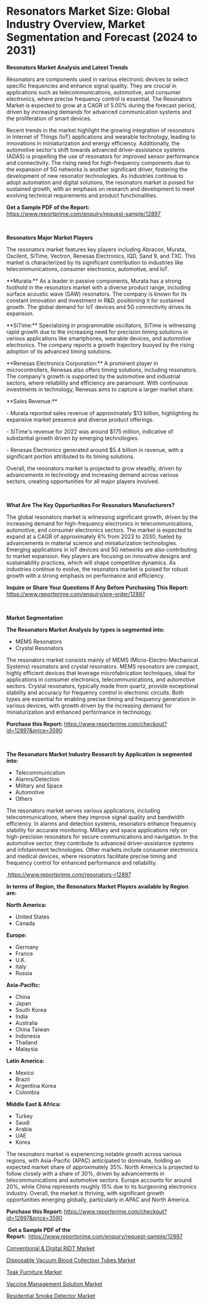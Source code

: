 <p><h1>Resonators Market Size: Global Industry Overview, Market Segmentation and Forecast (2024 to 2031)</h1></p><p><strong>Resonators Market Analysis and Latest Trends</strong></p>
<p><p>Resonators are components used in various electronic devices to select specific frequencies and enhance signal quality. They are crucial in applications such as telecommunications, automotive, and consumer electronics, where precise frequency control is essential. The Resonators Market is expected to grow at a CAGR of 5.00% during the forecast period, driven by increasing demands for advanced communication systems and the proliferation of smart devices.</p><p>Recent trends in the market highlight the growing integration of resonators in Internet of Things (IoT) applications and wearable technology, leading to innovations in miniaturization and energy efficiency. Additionally, the automotive sector's shift towards advanced driver-assistance systems (ADAS) is propelling the use of resonators for improved sensor performance and connectivity. The rising need for high-frequency components due to the expansion of 5G networks is another significant driver, fostering the development of new resonator technologies. As industries continue to adopt automation and digital solutions, the resonators market is poised for sustained growth, with an emphasis on research and development to meet evolving technical requirements and product functionalities.</p></p>
<p><strong>Get a Sample PDF of the Report:&nbsp;</strong> <a href="https://www.reportprime.com/enquiry/request-sample/12897">https://www.reportprime.com/enquiry/request-sample/12897</a></p>
<p>&nbsp;</p>
<p><strong>Resonators Major Market Players</strong></p>
<p><p>The resonators market features key players including Abracon, Murata, Oscilent, SiTime, Vectron, Renesas Electronics, IQD, Sand 9, and TXC. This market is characterized by its significant contribution to industries like telecommunications, consumer electronics, automotive, and IoT.</p><p>**Murata:** As a leader in passive components, Murata has a strong foothold in the resonators market with a diverse product range, including surface acoustic wave (SAW) resonators. The company is known for its constant innovation and investment in R&D, positioning it for sustained growth. The global demand for IoT devices and 5G connectivity drives its expansion.</p><p>**SiTime:** Specializing in programmable oscillators, SiTime is witnessing rapid growth due to the increasing need for precision timing solutions in various applications like smartphones, wearable devices, and automotive electronics. The company reports a growth trajectory buoyed by the rising adoption of its advanced timing solutions.</p><p>**Renesas Electronics Corporation:** A prominent player in microcontrollers, Renesas also offers timing solutions, including resonators. The company's growth is supported by the automotive and industrial sectors, where reliability and efficiency are paramount. With continuous investments in technology, Renesas aims to capture a larger market share.</p><p>**Sales Revenue:** </p><p>- Murata reported sales revenue of approximately $13 billion, highlighting its expansive market presence and diverse product offerings.</p><p>- SiTime's revenue for 2022 was around $175 million, indicative of substantial growth driven by emerging technologies.</p><p>- Renesas Electronics generated around $5.4 billion in revenue, with a significant portion attributed to its timing solutions.</p><p>Overall, the resonators market is projected to grow steadily, driven by advancements in technology and increasing demand across various sectors, creating opportunities for all major players involved.</p></p>
<p>&nbsp;</p>
<p><strong>What Are The Key Opportunities For Resonators Manufacturers?</strong></p>
<p><p>The global resonators market is witnessing significant growth, driven by the increasing demand for high-frequency electronics in telecommunications, automotive, and consumer electronics sectors. The market is expected to expand at a CAGR of approximately 6% from 2023 to 2030, fueled by advancements in material science and miniaturization technologies. Emerging applications in IoT devices and 5G networks are also contributing to market expansion. Key players are focusing on innovative designs and sustainability practices, which will shape competitive dynamics. As industries continue to evolve, the resonators market is poised for robust growth with a strong emphasis on performance and efficiency.</p></p>
<p><strong>Inquire or Share Your Questions If Any Before Purchasing This Report:</strong> <a href="https://www.reportprime.com/enquiry/pre-order/12897">https://www.reportprime.com/enquiry/pre-order/12897</a></p>
<p>&nbsp;</p>
<p><strong>Market Segmentation</strong></p>
<p><strong>The Resonators Market Analysis by types is segmented into:</strong></p>
<p><ul><li>MEMS Resonators</li><li>Crystal Resonators</li></ul></p>
<p><p>The resonators market consists mainly of MEMS (Micro-Electro-Mechanical Systems) resonators and crystal resonators. MEMS resonators are compact, highly efficient devices that leverage microfabrication techniques, ideal for applications in consumer electronics, telecommunications, and automotive sectors. Crystal resonators, typically made from quartz, provide exceptional stability and accuracy for frequency control in electronic circuits. Both types are essential for enabling precise timing and frequency generation in various devices, with growth driven by the increasing demand for miniaturization and enhanced performance in technology.</p></p>
<p><strong>Purchase this Report:&nbsp;</strong><a href="https://www.reportprime.com/checkout?id=12897&price=3590">https://www.reportprime.com/checkout?id=12897&price=3590</a></p>
<p>&nbsp;</p>
<p><strong>The Resonators Market Industry Research by Application is segmented into:</strong></p>
<p><ul><li>Telecommunication</li><li>Alarms/Detection</li><li>Military and Space</li><li>Automotive</li><li>Others</li></ul></p>
<p><p>The resonators market serves various applications, including telecommunications, where they improve signal quality and bandwidth efficiency. In alarms and detection systems, resonators enhance frequency stability for accurate monitoring. Military and space applications rely on high-precision resonators for secure communications and navigation. In the automotive sector, they contribute to advanced driver-assistance systems and infotainment technologies. Other markets include consumer electronics and medical devices, where resonators facilitate precise timing and frequency control for enhanced performance and reliability.</p></p>
<p><a href="https://www.reportprime.com/resonators-r12897">&nbsp;https://www.reportprime.com/resonators-r12897</a></p>
<p><strong>In terms of Region, the Resonators Market Players available by Region are:</strong></p>
<p>
    <p> <strong> North America: </strong>
        <ul>
            <li>United States</li>
            <li>Canada</li>
        </ul>
        </p> 
    <p> <strong> Europe: </strong>
        <ul>
            <li>Germany</li>
            <li>France</li>
            <li>U.K.</li>
            <li>Italy</li>
            <li>Russia</li>
        </ul>
        </p> 
    <p> <strong> Asia-Pacific: </strong>
        <ul>
            <li>China</li>
            <li>Japan</li>
            <li>South Korea</li>
            <li>India</li>
            <li>Australia</li>
            <li>China Taiwan</li>
            <li>Indonesia</li>
            <li>Thailand</li>
            <li>Malaysia</li>
        </ul>
        </p> 
    <p> <strong> Latin America: </strong>
        <ul>
            <li>Mexico</li>
            <li>Brazil</li>
            <li>Argentina Korea</li>
            <li>Colombia</li>
        </ul>
        </p> 
    <p> <strong> Middle East & Africa: </strong>
        <ul>
            <li>Turkey</li>
            <li>Saudi</li>
            <li>Arabia</li>
            <li>UAE</li>
            <li>Korea</li>
        </ul>
    </p>
    </p>
<p><p>The resonators market is experiencing notable growth across various regions, with Asia-Pacific (APAC) anticipated to dominate, holding an expected market share of approximately 35%. North America is projected to follow closely with a share of 30%, driven by advancements in telecommunications and automotive sectors. Europe accounts for around 20%, while China represents roughly 15% due to its burgeoning electronics industry. Overall, the market is thriving, with significant growth opportunities emerging globally, particularly in APAC and North America.</p></p>
<p><strong>Purchase this Report: </strong><a href="https://www.reportprime.com/checkout?id=12897&price=3590">https://www.reportprime.com/checkout?id=12897&price=3590</a></p>
<p>&nbsp;<strong>Get a Sample PDF of the Report:&nbsp;&nbsp;</strong><a href="https://www.reportprime.com/enquiry/request-sample/12897">https://www.reportprime.com/enquiry/request-sample/12897</a></p>
<p><strong></strong></p>
<p><p><a href="https://issuu.com/reportprime-2/docs/conventional-digital-ridt-market-si_1cabf285a663c6">Conventional & Digital RIDT Market</a></p><p><a href="https://issuu.com/reportprime-2/docs/disposable-vacuum-blood-collection-_d5caa73e4f207b">Disposable Vacuum Blood Collection Tubes Market</a></p><p><a href="https://www.linkedin.com/pulse/how-regional-markets-adapting-teak-furniture-market-innovations-jnczc?trackingId=FsoYyxKuRQug79ykC6Jf4w%3D%3D">Teak Furniture Market</a></p><p><a href="https://medium.com/@kathleenjacksond65/strategic-roadmap-global-vaccine-management-solution-market-insights-and-opportunities-2024-2031-250f6de9c2b1">Vaccine Management Solution Market</a></p><p><a href="https://github.com/FassouRP/Market-Research-Report-List-6/blob/main/residential-smoke-detector-market.md">Residential Smoke Detector Market</a></p></p>